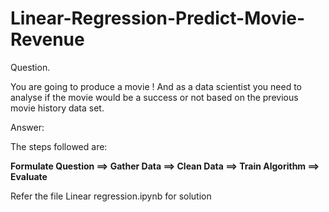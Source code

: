# Linear-Regression-Predict-Movie-Revenue


Question.

You are going to produce a movie ! And as a data scientist you need to analyse if the movie would be a success or not based on the previous movie history data set.

Answer:

The steps followed are:

**Formulate Question  ==>  Gather Data  ==>  Clean Data  ==>  Train Algorithm  ==>  Evaluate**

Refer the file Linear regression.ipynb for solution
